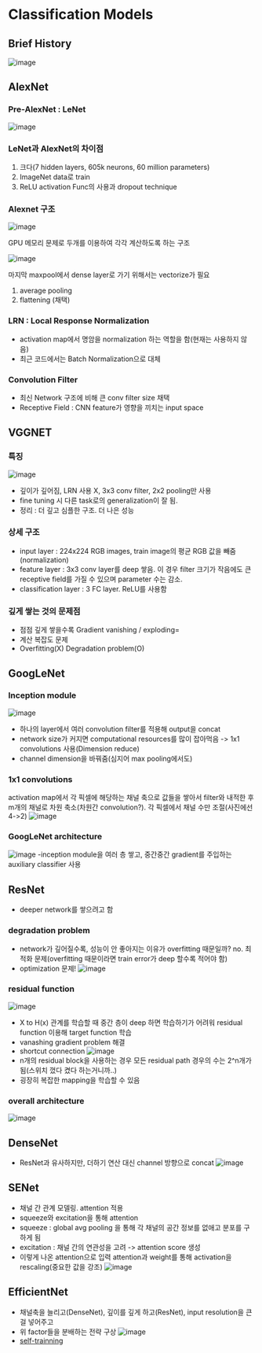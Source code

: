 # Classification Models

## Brief History
![image](https://user-images.githubusercontent.com/43736669/110337466-4c013100-8069-11eb-923c-cd6591c0d62f.png)

## AlexNet
### Pre-AlexNet : LeNet
![image](https://user-images.githubusercontent.com/43736669/110338083-f416fa00-8069-11eb-9a78-ae354298cd87.png)

### LeNet과 AlexNet의 차이점
1) 크다(7 hidden layers, 605k neurons, 60 million parameters)
2) ImageNet data로 train
3) ReLU activation Func의 사용과 dropout technique

### Alexnet 구조
![image](https://user-images.githubusercontent.com/43736669/110338549-77d0e680-806a-11eb-886a-a29db2360b2f.png)
 
  GPU 메모리 문제로 두개를 이용하여 각각 계산하도록 하는 구조
  
![image](https://user-images.githubusercontent.com/43736669/110338850-d5fdc980-806a-11eb-85c0-5530e2eb9286.png)

 마지막 maxpool에서 dense layer로 가기 위해서는 vectorize가 필요
  1) average pooling 
  2) flattening (채택)
 
 ### LRN : Local Response Normalization
 
  - activation map에서 명암을 normalization 하는 역할을 함(현재는 사용하지 않음)
  - 최근 코드에서는 Batch Normalization으로 대체

 ### Convolution Filter
  - 최신 Network 구조에 비해 큰 conv filter size 채택
  - Receptive Field : CNN feature가 영향을 끼치는 input space
  
## VGGNET
### 특징
  ![image](https://user-images.githubusercontent.com/43736669/110340019-2590c500-806c-11eb-964c-dd383312cae8.png)
 
  - 깊이가 깊어짐, LRN 사용 X, 3x3 conv filter, 2x2 pooling만 사용  
  - fine tuning 시 다른 task로의 generalization이 잘 됨. 
  - 정리 : 더 깊고 심플한 구조. 더 나은 성능 
  
### 상세 구조
  - input layer : 224x224 RGB images, train image의 평균 RGB 값을 빼줌(normalization)  
  - feature layer : 3x3 conv layer를 deep 쌓음. 이 경우 filter 크기가 작음에도 큰 receptive field를 가질 수 있으며 parameter 수는 감소.  
  - classification layer : 3 FC layer. ReLU를 사용함

### 깊게 쌓는 것의 문제점
  - 점점 깊게 쌓을수록 Gradient vanishing / exploding=
  - 계산 복잡도 문제
  - Overfitting(X) Degradation problem(O)

## GoogLeNet

### Inception module
![image](https://user-images.githubusercontent.com/43736669/110399046-6f9f9800-80b8-11eb-8b76-875b9edd9dd2.png)

- 하나의 layer에서 여러 convolution filter를 적용해 output을 concat
- network size가 커지면 computational resources를 많이 잡아먹음 -> 1x1 convolutions 사용(Dimension reduce)
- channel dimension을 바꿔줌(심지어 max pooling에서도)

### 1x1 convolutions
 activation map에서 각 픽셀에 해당하는 채널 축으로 값들을 쌓아서 filter와 내적한 후 m개의 채널로 차원 축소(차원간  convolution?). 각 픽셀에서 채널 수만 조절(사진에선 4->2)
 ![image](https://user-images.githubusercontent.com/43736669/110399728-a6c27900-80b9-11eb-87a1-c08b5839d221.png)

### GoogLeNet architecture
![image](https://user-images.githubusercontent.com/43736669/110400097-631c3f00-80ba-11eb-87dd-ffbea2131126.png)
-inception module을 여러 층 쌓고, 중간중간 gradient를 주입하는 auxiliary classifier 사용

## ResNet
- deeper network를 쌓으려고 함
### degradation problem
- network가 깊어질수록, 성능이 안 좋아지는 이유가 overfitting 때문일까? no. 최적화 문제(overfitting 때문이라면 train error가 deep 할수록 적어야 함)
- optimization 문제!
![image](https://user-images.githubusercontent.com/43736669/110400540-21d85f00-80bb-11eb-8033-9bfa0c70d121.png)

### residual function
![image](https://user-images.githubusercontent.com/43736669/110459042-d0a68a80-810f-11eb-91b1-245f8d14ee9c.png)
 - X to H(x) 관계를 학습할 때 중간 층이 deep 하면 학습하기가 어려워 residual function 이용해 target function 학습
 - vanashing gradient problem 해결
 - shortcut connection
![image](https://user-images.githubusercontent.com/43736669/110459367-3e52b680-8110-11eb-80f0-2a660b2d5fd1.png)
 - n개의 residual block을 사용하는 경우 모든 residual path 경우의 수는 2^n개가 됨(스위치 껐다 켰다 하는거니까..)
 - 굉장히 복잡한 mapping을 학습할 수 있음
 
 ### overall architecture
![image](https://user-images.githubusercontent.com/43736669/110464505-8e347c00-8116-11eb-9cdb-137ae45201c0.png)

## DenseNet
 - ResNet과 유사하지만, 더하기 연산 대신 channel 방향으로 concat 
 ![image](https://user-images.githubusercontent.com/43736669/110465538-dc964a80-8117-11eb-826a-6185847b3818.png)

## SENet
 - 채널 간 관계 모델링. attention 적용
 - squeeze와 excitation을 통해 attention
 - squeeze : global avg pooling 을 통해 각 채널의 공간 정보를 없애고 분포를 구하게 됨
 - excitation : 채널 간의 연관성을 고려 -> attention score 생성
 - 이렇게 나온 attention으로 입력 attention과 weight를 통해 activation을 rescaling(중요한 값을 강조)
 ![image](https://user-images.githubusercontent.com/43736669/110465645-08b1cb80-8118-11eb-96f9-7d6c25c4587f.png)
 
## EfficientNet
 - 채널축을 늘리고(DenseNet), 깊이를 깊게 하고(ResNet), input resolution을 큰걸 넣어주고
 - 위 factor들을 분배하는 전략 구상
 ![image](https://user-images.githubusercontent.com/43736669/110466321-f84e2080-8118-11eb-924b-36050c2a013d.png)
 - [self-trainning](https://github.com/JeonghwanLee1/AI-study/blob/main/DL/pretrained.md)
 
 


